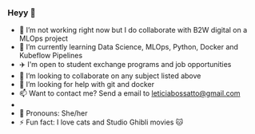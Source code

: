 ### Heyy 👋

- 🔭 I’m not working right now but I do collaborate with B2W digital on a MLOps project
- 🌱 I’m currently learning Data Science, MLOps, Python, Docker and Kubeflow Pipelines
- ✈️ I'm open to student exchange programs and job opportunities
- 👯 I’m looking to collaborate on any subject listed above
- 🤔 I’m looking for help with git and docker
- 📫 Want to contact me? Send a email to leticiabossatto@gmail.com
- 
- :hibiscus: Pronouns: She/her
- ⚡ Fun fact: I love cats and Studio Ghibli movies :cat: 


<!--
**letMarchezi/letMarchezi** is a ✨ _special_ ✨ repository because its `README.md` (this file) appears on your GitHub profile.

Here are some ideas to get you started:

- 🔭 I’m currently working on ...
- 🌱 I’m currently learning ...
- 👯 I’m looking to collaborate on ...
- 🤔 I’m looking for help with ...
- 💬 Ask me about ...
- 📫 How to reach me: ...
- 😄 Pronouns: ...
- ⚡ Fun fact: ...
-->
